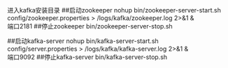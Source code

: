 进入kafka安装目录
##启动zookeeper
nohup bin/zookeeper-server-start.sh config/zookeeper.properties > /logs/kafka/zookeeper.log 2>&1 &
<br/>端口2181
##停止zookeeper
bin/zookeeper-server-stop.sh

##启动kafka-server
nohup bin/kafka-server-start.sh config/server.properties > /logs/kafka/kafka-server.log 2>&1 & 
<br/>端口9092
##停止kafka-server
bin/kafka-server-stop.sh